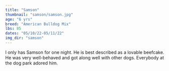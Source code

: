 ```yaml
---
title: "Samson"
thumbnail: "samson/samson.jpg"
age: "6 yrs"
breed: "American Bulldog Mix"
lbs: 85
dates: "05/10/22-05/11/22"
img_dir: "samson"
---
```


I only has Samson for one night. He is best described as a lovable beefcake. He was very well-behaved and got along well with other dogs. Everybody at the dog park adored him.
